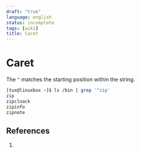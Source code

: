 ```yaml
---
draft: "true"
language: english
status: incomplete
tags: [wiki]
title: Caret
---
```


# Caret

The `^` matches the starting position within the string.

```bash
[tux@linuxbox ~]$ ls /bin | grep '^zip'
zip
zipcloack
zipinfo
zipnote
```

## References

1.
